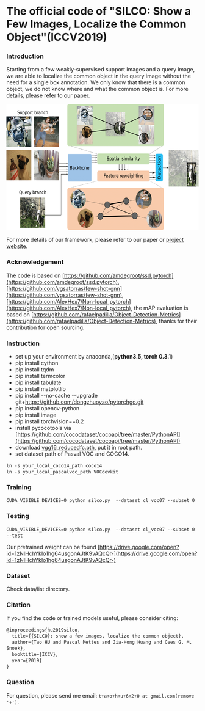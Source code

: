 # The official code of "SILCO: Show a Few Images, Localize the Common Object"(ICCV2019)

### Introduction
Starting from a few weakly-supervised support images and a query image, we are able to localize the common object in the query image without the need for a single box annotation. We only know that there is a common object, we do not know where and what the common object is. For more details, please refer to our
[paper](http://isis-data.science.uva.nl/cgmsnoek/pub/hu-SILCO-iccv2019.pdf).

<p align="center">
<img src="cl.png" height="330px" />
 </p>
 
 
 For more details of our framework, please refer to our paper or [project website](http://taohu.me/SILCO/).

 
### Acknowledgement

The code is based on [https://github.com/amdegroot/ssd.pytorch](https://github.com/amdegroot/ssd.pytorch),[https://github.com/vgsatorras/few-shot-gnn](https://github.com/vgsatorras/few-shot-gnn),[https://github.com/AlexHex7/Non-local_pytorch](https://github.com/AlexHex7/Non-local_pytorch), the mAP evaluation is based on [https://github.com/rafaelpadilla/Object-Detection-Metrics](https://github.com/rafaelpadilla/Object-Detection-Metrics), thanks for their contribution for open sourcing.


 
### Instruction

- set up your environment by anaconda,(**python3.5,  torch  0.3.1**)
- pip install cython
- pip install tqdm
- pip install termcolor
- pip install tabulate
- pip install matplotlib
- pip install --no-cache --upgrade git+https://github.com/dongzhuoyao/pytorchgo.git
- pip install opencv-python
- pip install image
- pip install torchvision==0.2
- install pycocotools via [https://github.com/cocodataset/cocoapi/tree/master/PythonAPI](https://github.com/cocodataset/cocoapi/tree/master/PythonAPI)
- download [vgg16_reducedfc.pth](https://s3.amazonaws.com/amdegroot-models/vgg16_reducedfc.pth), put it in root path.
- set dataset path of Pasval VOC and COCO14.
```shell script
ln -s your_local_coco14_path coco14
ln -s your_local_pascalvoc_path VOCdevkit
```



### Training


```
CUDA_VISIBLE_DEVICES=0 python silco.py  --dataset cl_voc07 --subset 0
```

### Testing

```
CUDA_VISIBLE_DEVICES=0 python silco.py  --dataset cl_voc07 --subset 0 --test
```


Our pretrained weight can be found [https://drive.google.com/open?id=1zNIHchYkIo1hg64usgonAJtK9vAQcQr-](https://drive.google.com/open?id=1zNIHchYkIo1hg64usgonAJtK9vAQcQr-)


### Dataset

Check data/list directory.

### Citation

If you find the code or trained models useful, please consider citing:


```
@inproceedings{hu2019silco,
  title={{SILCO}: show a few images, localize the common object},
  author={Tao HU and Pascal Mettes and Jia-Hong Huang and Cees G. M. Snoek},
  booktitle={ICCV},
  year={2019}
}
```

### Question
For question, please send me email: `t+a+o+h+u+6+2+0 at gmail.com(remove '+')`.







